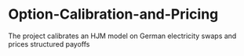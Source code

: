 # Option-Calibration-and-Pricing
The project calibrates an HJM model on German electricity swaps and prices structured payoffs
